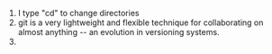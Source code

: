 

1. I type "cd" to change directories
2. git is a very lightweight and flexible technique for collaborating on almost anything -- an evolution in versioning systems.
3. 

